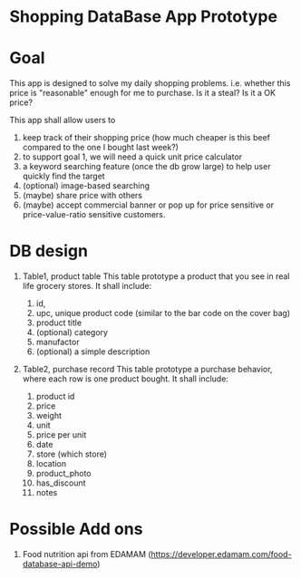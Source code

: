 # Shopping DataBase App Prototype

# Goal
This app is designed to solve my daily shopping problems. i.e. whether this price is "reasonable" enough for me to purchase. Is it a steal? Is it a OK price?

This app shall allow users to 
1. keep track of their shopping price (how much cheaper is this beef compared to the one I bought last week?)
2. to support goal 1, we will need a quick unit price calculator 
3. a keyword searching feature (once the db grow large) to help user quickly find the target
4. (optional) image-based searching 
5. (maybe) share price with others 
6. (maybe) accept commercial banner or pop up for price sensitive or price-value-ratio sensitive customers.

# DB design
1. Table1, product table
This table prototype a product that you see in real life grocery stores.
It shall include:
    1. id,
    2. upc, unique product code (similar to the bar code on the cover bag)
    3. product title
    4. (optional) category
    5. manufactor
    6. (optional) a simple description

2. Table2, purchase record
This table prototype a purchase behavior, where each row is one product bought.
It shall include:
    1. product id
    2. price
    3. weight
    4. unit
    5. price per unit
    6. date
    7. store (which store)
    8. location
    9. product_photo
    10. has_discount
    11. notes


# Possible Add ons
1. Food nutrition api from EDAMAM (https://developer.edamam.com/food-database-api-demo)
